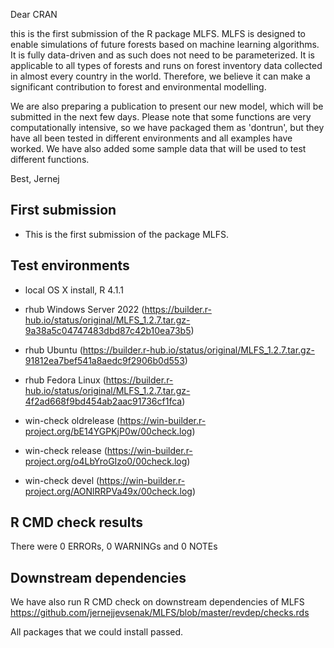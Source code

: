 Dear CRAN

this is the first submission of the R package MLFS. MLFS is designed to enable simulations of future forests based on machine learning algorithms. It is fully data-driven and as such does not need to be parameterized. It is applicable to all types of forests and runs on forest inventory data collected in almost every country in the world. Therefore, we believe it can make a significant contribution to forest and environmental modelling.

We are also preparing a publication to present our new model, which will be submitted in the next few days. Please note that some functions are very computationally intensive, so we have packaged them as 'dontrun', but they have all been tested in different environments and all examples have worked. We have also added some sample data that will be used to test different functions.

Best, 
Jernej


##  First submission
* This is the first submission of the package MLFS.

## Test environments
* local OS X install, R 4.1.1

* rhub Windows Server 2022 (https://builder.r-hub.io/status/original/MLFS_1.2.7.tar.gz-9a38a5c04747483dbd87c42b10ea73b5)
* rhub Ubuntu (https://builder.r-hub.io/status/original/MLFS_1.2.7.tar.gz-91812ea7bef541a8aedc9f2906b0d553)
* rhub Fedora Linux (https://builder.r-hub.io/status/original/MLFS_1.2.7.tar.gz-4f2ad668f9bd454ab2aac91736cf1fca)

* win-check oldrelease (https://win-builder.r-project.org/bE14YGPKjP0w/00check.log)
* win-check release (https://win-builder.r-project.org/o4LbYroGIzo0/00check.log)
* win-check devel (https://win-builder.r-project.org/AONlRRPVa49x/00check.log)

## R CMD check results
There were 0 ERRORs, 0 WARNINGs and 0 NOTEs

## Downstream dependencies
We have also run R CMD check on downstream dependencies of MLFS
https://github.com/jernejjevsenak/MLFS/blob/master/revdep/checks.rds

All packages that we could install passed. 
